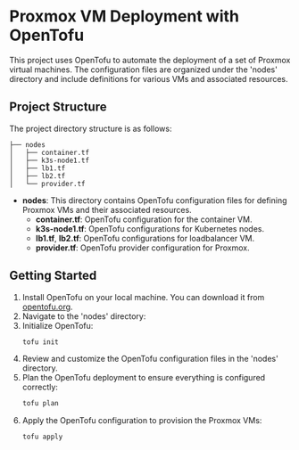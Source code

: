 # Proxmox VM Deployment with OpenTofu

This project uses OpenTofu to automate the deployment of a set of Proxmox virtual machines. The configuration files are organized under the 'nodes' directory and include definitions for various VMs and associated resources.

## Project Structure

The project directory structure is as follows:

```
├── nodes
│   ├── container.tf
│   ├── k3s-node1.tf
│   ├── lb1.tf
│   ├── lb2.tf
│   └── provider.tf
```

- **nodes**: This directory contains OpenTofu configuration files for defining Proxmox VMs and their associated resources.
  - **container.tf**: OpenTofu configuration for the container VM.
  - **k3s-node1.tf**: OpenTofu configurations for Kubernetes nodes.
  - **lb1.tf**, **lb2.tf**: OpenTofu configurations for loadbalancer VM.
  - **provider.tf**: OpenTofu provider configuration for Proxmox.

## Getting Started

1. Install OpenTofu on your local machine. You can download it from [opentofu.org](https://opentofu.org/docs/intro/install/).
1. Navigate to the 'nodes' directory:
1. Initialize OpenTofu:
   ```bash
   tofu init
   ```
1. Review and customize the OpenTofu configuration files in the 'nodes' directory.
1. Plan the OpenTofu deployment to ensure everything is configured correctly:
   ```bash
   tofu plan
   ```
1. Apply the OpenTofu configuration to provision the Proxmox VMs:
   ```bash
   tofu apply
   ```
